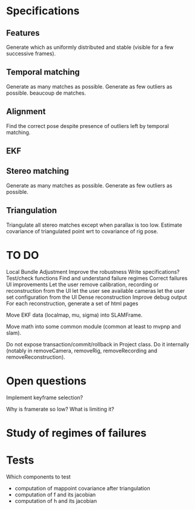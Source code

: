 
Specifications
==============

Features
--------
Generate which as uniformly distributed and stable (visible for a few successive frames).

Temporal matching
-----------------
Generate as many matches as possible.
Generate as few outliers as possible.
beaucoup de matches.

Alignment
---------

Find the correct pose despite presence of outliers left by temporal matching.

EKF
---

Stereo matching
---------------
Generate as many matches as possible.
Generate as few outliers as possible.

Triangulation
-------------
Triangulate all stereo matches except when parallax is too low.
Estimate covariance of triangulated point wrt to covariance of rig pose.

TO DO
=====

Local Bundle Adjustment
Improve the robustness
    Write specifications?
    Test/check functions
    Find and understand failure regimes
    Correct failures
UI improvements
    Let the user remove calibration, recording or reconstruction from the UI
    let the user see available cameras
    let the user set configuration from the UI
Dense reconstruction
Improve debug output
    For each reconstruction, generate a set of html pages

Move EKF data (localmap, mu, sigma) into SLAMFrame.

Move math into some common module (common at least to mvpnp and slam).

Do not expose transaction/commit/rollback in Project class. Do it internally (notably in removeCamera, removeRig, removeRecording and removeReconstruction).

Open questions
==============

Implement keyframe selection?

Why is framerate so low? What is limiting it?

Study of regimes of failures
============================

Tests
=====

Which components to test
- computation of mappoint covariance after triangulation
- computation of f and its jacobian
- computation of h and its jacobian


